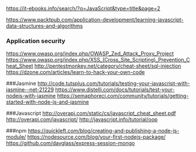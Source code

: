 
https://it-ebooks.info/search/?q=JavaScript&type=title&page=2

https://www.packtpub.com/application-development/learning-javascript-data-structures-and-algorithms

### Application security

https://www.owasp.org/index.php/OWASP_Zed_Attack_Proxy_Project
https://www.owasp.org/index.php/XSS_(Cross_Site_Scripting)_Prevention_Cheat_Sheet
http://pentestmonkey.net/category/cheat-sheet/sql-injection
https://dzone.com/articles/learn-to-hack-your-own-code

###Jasmine
http://code.tutsplus.com/tutorials/testing-your-javascript-with-jasmine--net-21229
https://www.distelli.com/docs/tutorials/test-your-nodejs-with-jasmine
https://semaphoreci.com/community/tutorials/getting-started-with-node-js-and-jasmine


###Javascript
http://overapi.com/static/cs/javascript_cheat_sheet.pdf
http://overapi.com/javascript/
http://javascript.info/tutorial/oop

###npm 
https://quickleft.com/blog/creating-and-publishing-a-node-js-module/
https://nodesource.com/blog/your-first-nodejs-package/
https://github.com/davglass/express-session-mongo
